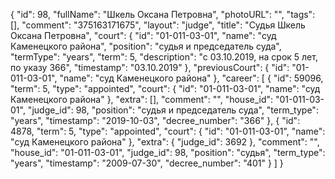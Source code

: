 {
    "id": 98,
    "fullName": "Шкель Оксана Петровна",
    "photoURL": "",
    "tags": [],
    "comment": "375163171675",
    "layout": "judge",
    "title": "Судья Шкель Оксана Петровна",
    "court": {
        "id": "01-011-03-01",
        "name": "суд Каменецкого района",
        "position": "судья и председатель суда",
        "termType": "years",
        "term": 5,
        "description": "c 03.10.2019, на срок 5 лет, по указу 366",
        "timestamp": "03.10.2019"
    },
    "previousCourt": {
        "id": "01-011-03-01",
        "name": "суд Каменецкого района"
    },
    "career": [
        {
            "id": 59096,
            "term": 5,
            "type": "appointed",
            "court": {
                "id": "01-011-03-01",
                "name": "суд Каменецкого района"
            },
            "extra": [],
            "comment": "",
            "house_id": "01-011-03-01",
            "judge_id": 98,
            "position": "судья и председатель суда",
            "term_type": "years",
            "timestamp": "2019-10-03",
            "decree_number": "366"
        },
        {
            "id": 4878,
            "term": 5,
            "type": "appointed",
            "court": {
                "id": "01-011-03-01",
                "name": "суд Каменецкого района"
            },
            "extra": {
                "judge_id": 3692
            },
            "comment": "",
            "house_id": "01-011-03-01",
            "judge_id": 98,
            "position": "судья",
            "term_type": "years",
            "timestamp": "2009-07-30",
            "decree_number": "401"
        }
    ]
}